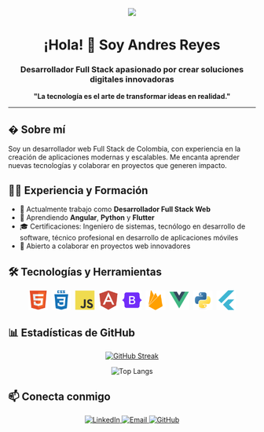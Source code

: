 <div id="header" align="center">
    <img src="https://media.giphy.com/media/qgQUggAC3Pfv687qPC/giphy.gif" width="200" />
    <h1 align="center">¡Hola! 👋 Soy Andres Reyes</h1>
    <h3 align="center">Desarrollador Full Stack apasionado por crear soluciones digitales innovadoras</h3>
</div>

<p align="center">
    <b>"La tecnología es el arte de transformar ideas en realidad."</b>
</p>

---

## � Sobre mí

Soy un desarrollador web Full Stack de Colombia, con experiencia en la creación de aplicaciones modernas y escalables. Me encanta aprender nuevas tecnologías y colaborar en proyectos que generen impacto.

<!-- ## 🌟 Proyectos Destacados

- <a href="https://github.com/Andres-Reyes/Proyecto1">Proyecto1</a>: Descripción breve del proyecto.
- <a href="https://github.com/Andres-Reyes/Proyecto2">Proyecto2</a>: Descripción breve del proyecto.
- <a href="https://github.com/Andres-Reyes/Proyecto3">Proyecto3</a>: Descripción breve del proyecto. -->


## 👨‍💻 Experiencia y Formación

- 🔭 Actualmente trabajo como **Desarrollador Full Stack Web**
- 🌱 Aprendiendo **Angular**, **Python** y **Flutter**
- 🎓 Certificaciones: Ingeniero de sistemas, tecnólogo en desarrollo de software, técnico profesional en desarrollo de aplicaciones móviles 
- 💼 Abierto a colaborar en proyectos web innovadores

## 🛠️ Tecnologías y Herramientas

<div align="center">
    <img src="https://github.com/devicons/devicon/blob/master/icons/html5/html5-original.svg" title="HTML5" alt="HTML" width="40" height="40"/>&nbsp;
    <img src="https://github.com/devicons/devicon/blob/master/icons/css3/css3-plain-wordmark.svg" title="CSS3" alt="CSS" width="40" height="40"/>&nbsp;
    <img src="https://github.com/devicons/devicon/blob/master/icons/javascript/javascript-original.svg" title="JavaScript" alt="JavaScript" width="40" height="40"/>&nbsp;
    <img src="https://github.com/devicons/devicon/blob/master/icons/angularjs/angularjs-plain.svg" title="Angular" alt="Angular" width="40" height="40"/>&nbsp;        
    <img src="https://github.com/devicons/devicon/blob/master/icons/bootstrap/bootstrap-plain.svg" title="Bootstrap" alt="Bootstrap" width="40" height="40"/>&nbsp;
    <img src="https://github.com/devicons/devicon/blob/master/icons/firebase/firebase-plain.svg" title="Firebase" alt="Firebase" width="40" height="40"/>&nbsp;
    <img src="https://github.com/devicons/devicon/blob/master/icons/vuejs/vuejs-original.svg" title="Vue.js" alt="Vue.js" width="40" height="40"/>&nbsp;
    <img src="https://github.com/devicons/devicon/blob/master/icons/python/python-original.svg" title="Python" alt="Python" width="40" height="40"/>&nbsp;
    <img src="https://github.com/devicons/devicon/blob/master/icons/flutter/flutter-plain.svg" title="Flutter" alt="Flutter" width="40" height="40"/>        
</div>

## 📊 Estadísticas de GitHub

<div align="center">
    
[![GitHub Streak](https://streak-stats.demolab.com?user=Andres-Reyes&theme=dark&hide_border=true&border_radius=4&short_numbers=true)](https://git.io/streak-stats)

![Top Langs](https://github-readme-stats.vercel.app/api/top-langs/?username=Andres-Reyes&layout=compact&theme=dark)

</div>

## 📫 Conecta conmigo

<div align="center">
    <a href="https://www.linkedin.com/in/arielandresreyestuay/" target="_blank">
        <img src="https://img.shields.io/badge/LinkedIn-0077B5?style=for-the-badge&logo=linkedin&logoColor=white" alt="LinkedIn"/>
    </a>
    <a href="mailto:arielreyesdev593@gmail.com" target="_blank">
        <img src="https://img.shields.io/badge/Email-D14836?style=for-the-badge&logo=gmail&logoColor=white" alt="Email"/>
    </a>
    <a href="https://github.com/Andres-Reyes" target="_blank">
        <img src="https://img.shields.io/badge/GitHub-181717?style=for-the-badge&logo=github&logoColor=white" alt="GitHub"/>
    </a>
</div>
